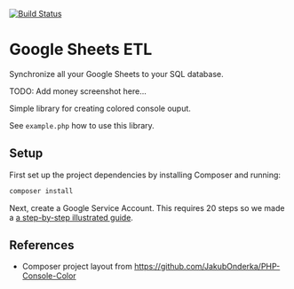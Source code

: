 [![Build Status](https://travis-ci.org/fulldecent/google-sheets-etl?branch=master)](https://travis-ci.org/fulldecent/google-sheets-etl)

Google Sheets ETL
=================

Synchronize all your Google Sheets to your SQL database.

TODO: Add money screenshot here...



Simple library for creating colored console ouput.

See `example.php` how to use this library.

## Setup

First set up the project dependencies by installing Composer and running:

```sh
composer install
```



Next, create a Google Service Account. This requires 20 steps so we made a [a step-by-step illustrated guide](GOOGLE-SETUP.md).



## References

* Composer project layout from https://github.com/JakubOnderka/PHP-Console-Color